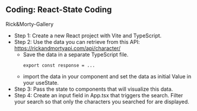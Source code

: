 ## Coding: React-State Coding

Rick&Morty-Gallery

* Step 1: Create a new React project with Vite and TypeScript.
* Step 2: Use the data you can retrieve from this API: https://rickandmortyapi.com/api/character/
    - Save the data in a separate TypeScript file.
       ```
      export const response = ... 
      ```
    - import the data in your component and set the data as initial Value in your useState.
* Step 3: Pass the state to components that will visualize this data.
* Step 4: Create an input field in App.tsx that triggers the search.
  Filter your search so that only the characters you searched for are displayed.